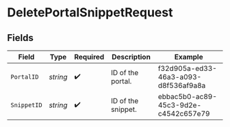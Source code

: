 # DeletePortalSnippetRequest


## Fields

| Field                                | Type                                 | Required                             | Description                          | Example                              |
| ------------------------------------ | ------------------------------------ | ------------------------------------ | ------------------------------------ | ------------------------------------ |
| `PortalID`                           | *string*                             | :heavy_check_mark:                   | ID of the portal.                    | f32d905a-ed33-46a3-a093-d8f536af9a8a |
| `SnippetID`                          | *string*                             | :heavy_check_mark:                   | ID of the snippet.                   | ebbac5b0-ac89-45c3-9d2e-c4542c657e79 |